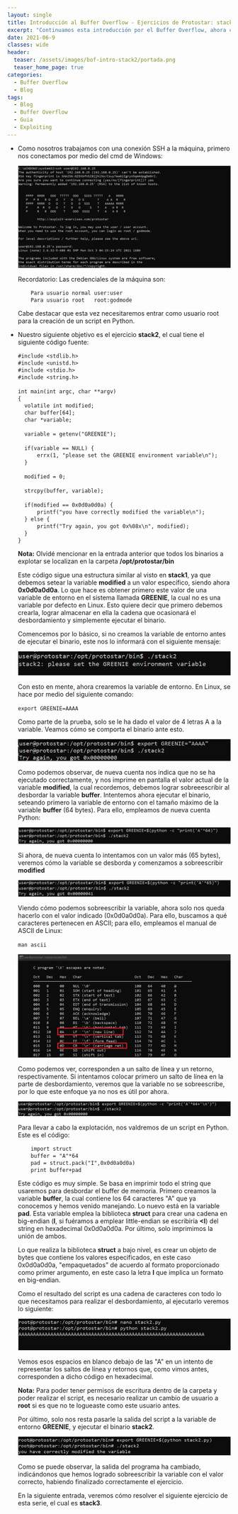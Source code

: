 ```yaml
---
layout: single
title: Introducción al Buffer Overflow - Ejercicios de Protostar: stack2
excerpt: "Continuamos esta introducción por el Buffer Overflow, ahora con con la resolución del ejercicio stack2, empleando todo lo que hemos aprendido hasta ahora."
date: 2021-06-9
classes: wide
header:
  teaser: /assets/images/bof-intro-stack2/portada.png
  teaser_home_page: true
categories:
  - Buffer Overflow
  - Blog
tags:
  - Blog
  - Buffer Overflow
  - Guia
  - Exploiting
---
```


+ Como nosotros trabajamos con una conexión SSH a la máquina, primero nos conectamos por medio del cmd de Windows:

	![1]
	
	Recordatorio: Las credenciales de la máquina son:
	
	```
		Para usuario normal user:user
		Para usuario root	root:godmode
	```
	
	Cabe destacar que esta vez necesitaremos entrar como usuario root para la creación de un script en Python.
	
+ Nuestro siguiente objetivo es el ejercicio **stack2**, el cual tiene el siguiente código fuente:
	
	```
	#include <stdlib.h>
	#include <unistd.h>
	#include <stdio.h>
	#include <string.h>
	 
	int main(int argc, char **argv)
	{
	  volatile int modified;
	  char buffer[64];
	  char *variable;
	  
	  variable = getenv("GREENIE");
	  
	  if(variable == NULL) {
		  errx(1, "please set the GREENIE environment variable\n");
	  }
	 
	  modified = 0;
	  
	  strcpy(buffer, variable);
	 
	  if(modified == 0x0d0a0d0a) {
		  printf("you have correctly modified the variable\n");
	  } else {
		  printf("Try again, you got 0x%08x\n", modified);
	  }
	}
	```
	
	**Nota:** Olvidé mencionar en la entrada anterior que todos los binarios a explotar se localizan en la carpeta **/opt/protostar/bin**
	
	Este código sigue una estructura similar al visto en **stack1**, ya que debemos setear la variable **modified** a un valor específico, siendo ahora **0x0d0a0d0a**. Lo que hace es obtener primero este valor de una variable de entorno en el sistema llamada **GREENIE**, la cual no es una variable por defecto en Linux. Esto quiere decir que primero debemos crearla, lograr almacenar en ella la cadena que ocasionará el desbordamiento y simplemente ejecutar el binario.
	
	Comencemos por lo básico, si no creamos la variable de entorno antes de ejecutar el binario, este nos lo informará con el siguiente mensaje:
	
	![2]
	
	Con esto en mente, ahora crearemos la variable de entorno. En Linux, se hace por medio del siguiente comando:
	
	``export GREENIE=AAAA``
	
	Como parte de la prueba, solo se le ha dado el valor de 4 letras A a la variable. Veamos cómo se comporta el binario ante esto.
	
	![3]
	
	Como podemos observar, de nueva cuenta nos indica que no se ha ejecutado correctamente, y nos imprime en pantalla el valor actual de la variable **modified**, la cual recordemos, debemos lograr sobreeescribir al desbordar la variable **buffer**. Intentemos ahora ejecutar el binario, seteando primero la variable de entorno con el tamaño máximo de la variable **buffer** (64 bytes). Para ello, empleamos de nueva cuenta Python:
	
	![4]
	
	Si ahora, de nueva cuenta lo intentamos con un valor más (65 bytes), veremos cómo la variable se desborda y comenzamos a sobreescribir **modified**
	
	![5]
	
	Viendo cómo podemos sobreescribir la variable, ahora solo nos queda hacerlo con el valor indicado (0x0d0a0d0a). Para ello, buscamos a qué caracteres pertenecen en ASCII; para ello, empleamos el manual de ASCII de Linux:
	
	``man ascii``
	
	![6]
	
	Como podemos ver, corresponden a un salto de línea y un retorno, respectivamente. Si intentamos colocar primero un salto de línea en la parte de desbordamiento, veremos que la variable no se sobreescribe, por lo que este enfoque ya no nos es útil por ahora.
	
	![7]
	
	Para llevar a cabo la explotación, nos valdremos de un script en Python. Este es el código:
	
	```
		import struct
		buffer = "A"*64
		pad = struct.pack("I",0x0d0a0d0a)
		print buffer+pad
	```
	
	Este código es muy simple. Se basa en imprimir todo el string que usaremos para desbordar el buffer de memoria. Primero creamos la variable **buffer**, la cual contiene los 64 caracteres "A" que ya conocemos y hemos venido manejando. Lo nuevo está en la variable **pad**. Esta variable emplea la biblioteca **struct** para crear una cadena en big-endian (**I**, si fuéramos a emplear little-endian se escribiría **<I**) del string en hexadecimal 0x0d0a0d0a. Por último, solo imprimimos la unión de ambos.
	
	Lo que realiza la biblioteca **struct** a bajo nivel, es crear un objeto de bytes que contiene los valores especificados, en este caso 0x0d0a0d0a, "empaquetados" de acuerdo al formato proporcionado como primer argumento, en este caso la letra **I** que implica un formato en big-endian.
	
	Como el resultado del script es una cadena de caracteres con todo lo que necesitamos para realizar el desbordamiento, al ejecutarlo veremos lo siguiente:
	
	![8]
	
	Vemos esos espacios en blanco debajo de las "A" en un intento de representar los saltos de línea y retornos que, como vimos antes, corresponden a dicho código en hexadecimal.
	
	**Nota:** Para poder tener permisos de escritura dentro de la carpeta y poder realizar el script, es necesario realizar un cambio de usuario a **root** si es que no te logueaste como este usuario antes.
	
	Por último, solo nos resta pasarle la salida del script a la variable de entorno **GREENIE**, y ejecutar el binario **stack2**.
	
	![9]
	
	Como se puede observar, la salida del programa ha cambiado, indicándonos que hemos logrado sobreescribir la variable con el valor correcto, habiendo finalizado correctamente el ejercicio.
	
	En la siguiente entrada, veremos cómo resolver el siguiente ejercicio de esta serie, el cual es **stack3**.
    
[1]:/assets/images/bof-intro-stack2/1.png
[2]:/assets/images/bof-intro-stack2/2.png
[3]:/assets/images/bof-intro-stack2/3.png
[4]:/assets/images/bof-intro-stack2/4.png
[5]:/assets/images/bof-intro-stack2/5.png
[6]:/assets/images/bof-intro-stack2/6.png
[7]:/assets/images/bof-intro-stack2/7.png
[8]:/assets/images/bof-intro-stack2/8.png
[9]:/assets/images/bof-intro-stack2/9.png